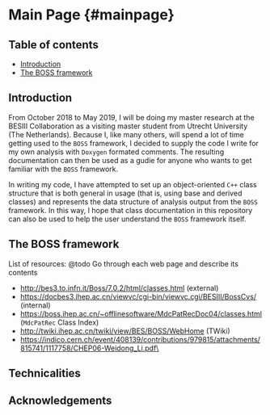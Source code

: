 Main Page {#mainpage}
=========
<!--
@author   Remco de Boer 雷穆克 (r.e.deboer@students.uu.nl or remco.de.boer@ihep.ac.cn)
@date     30-10-2018
@copyright Copyright (c) 2018
@tableofcontents -->

## Table of contents
- [Introduction](#introduction)
- [The BOSS framework](#the-boss-framework)


## Introduction
From October 2018 to May 2019, I will be doing my master research at the BESIII Collaboration as a visiting master student from Utrecht University (The Netherlands). Because I, like many others, will spend a lot of time getting used to the `BOSS` framework, I decided to supply the code I write for my own analysis with `Doxygen` formated comments. The resulting documentation can then be used as a gudie for anyone who wants to get familiar with the `BOSS` framework.

In writing my code, I have attempted to set up an object-oriented `C++` class structure that is both general in usage (that is, using base and derived classes) and represents the data structure of analysis output from the `BOSS` framework. In this way, I hope that class documentation in this repository can also be used to help the user understand the `BOSS` framework itself.


## The BOSS framework
List of resources:
@todo Go through each web page and describe its contents

- http://bes3.to.infn.it/Boss/7.0.2/html/classes.html (external)
- https://docbes3.ihep.ac.cn/viewvc/cgi-bin/viewvc.cgi/BESIII/BossCvs/ (internal)
- https://boss.ihep.ac.cn/~offlinesoftware/MdcPatRecDoc04/classes.html (`MdcPatRec` Class Index)
- http://twiki.ihep.ac.cn/twiki/view/BES/BOSS/WebHome (TWiki)
- https://indico.cern.ch/event/408139/contributions/979815/attachments/815741/1117758/CHEP06-Weidong_Li.pdf\


## Technicalities

## Acknowledgements
<!-- @todo Elaborate acknowledgements
- Prof. Shen Xiaoyan
- Cao Ning
- Ma Runqiu -->